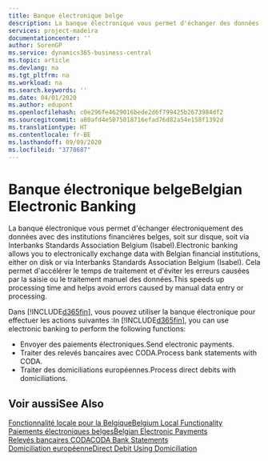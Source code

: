 ```yaml
---
title: Banque électronique belge
description: La banque électronique vous permet d'échanger des données par voie électronique avec des institutions financières belges. Les données peuvent être échangées sur disquette, par un modem ou via Isabel (Interbanks Standards Association Belgium). Vous profitez ainsi d'un traitement plus rapide et évitez les erreurs causées par le traitement ou la saisie manuels des données.
services: project-madeira
documentationcenter: ''
author: SorenGP
ms.service: dynamics365-business-central
ms.topic: article
ms.devlang: na
ms.tgt_pltfrm: na
ms.workload: na
ms.search.keywords: ''
ms.date: 04/01/2020
ms.author: edupont
ms.openlocfilehash: c0e296fe4629016bede2d6f799425b2673984df2
ms.sourcegitcommit: a80afd4e5075018716efad76d82a54e158f1392d
ms.translationtype: HT
ms.contentlocale: fr-BE
ms.lasthandoff: 09/09/2020
ms.locfileid: "3778687"
---
```

# <a name="belgian-electronic-banking"></a><span data-ttu-id="66222-105">Banque électronique belge</span><span class="sxs-lookup"><span data-stu-id="66222-105">Belgian Electronic Banking</span></span>
<span data-ttu-id="66222-106">La banque électronique vous permet d'échanger électroniquement des données avec des institutions financières belges, soit sur disque, soit via Interbanks Standards Association Belgium (Isabel).</span><span class="sxs-lookup"><span data-stu-id="66222-106">Electronic banking allows you to electronically exchange data with Belgian financial institutions, either on disk or via Interbanks Standards Association Belgium (Isabel).</span></span> <span data-ttu-id="66222-107">Cela permet d'accélérer le temps de traitement et d'éviter les erreurs causées par la saisie ou le traitement manuel des données.</span><span class="sxs-lookup"><span data-stu-id="66222-107">This speeds up processing time and helps avoid errors caused by manual data entry or processing.</span></span>  

<span data-ttu-id="66222-108">Dans [!INCLUDE[d365fin](../../includes/d365fin_md.md)], vous pouvez utiliser la banque électronique pour effectuer les actions suivantes :</span><span class="sxs-lookup"><span data-stu-id="66222-108">In [!INCLUDE[d365fin](../../includes/d365fin_md.md)], you can use electronic banking to perform the following functions:</span></span>  

- <span data-ttu-id="66222-109">Envoyer des paiements électroniques.</span><span class="sxs-lookup"><span data-stu-id="66222-109">Send electronic payments.</span></span>  
- <span data-ttu-id="66222-110">Traiter des relevés bancaires avec CODA.</span><span class="sxs-lookup"><span data-stu-id="66222-110">Process bank statements with CODA.</span></span>  
- <span data-ttu-id="66222-111">Traiter des domiciliations européennes.</span><span class="sxs-lookup"><span data-stu-id="66222-111">Process direct debits with domiciliations.</span></span>  

## <a name="see-also"></a><span data-ttu-id="66222-112">Voir aussi</span><span class="sxs-lookup"><span data-stu-id="66222-112">See Also</span></span>  
[<span data-ttu-id="66222-113">Fonctionnalité locale pour la Belgique</span><span class="sxs-lookup"><span data-stu-id="66222-113">Belgium Local Functionality</span></span>](belgium-local-functionality.md)  
[<span data-ttu-id="66222-114">Paiements électroniques belges</span><span class="sxs-lookup"><span data-stu-id="66222-114">Belgian Electronic Payments</span></span>](belgian-electronic-payments.md)  
[<span data-ttu-id="66222-115">Relevés bancaires CODA</span><span class="sxs-lookup"><span data-stu-id="66222-115">CODA Bank Statements</span></span>](coda-bank-statements.md)  
[<span data-ttu-id="66222-116">Domiciliation européenne</span><span class="sxs-lookup"><span data-stu-id="66222-116">Direct Debit Using Domiciliation</span></span>](direct-debit-using-domiciliation.md)
